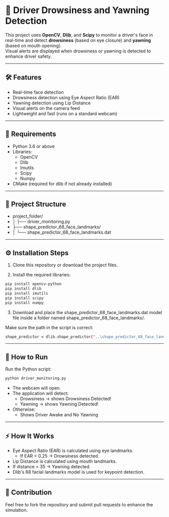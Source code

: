 # 🚗 Driver Drowsiness and Yawning Detection

This project uses **OpenCV**, **Dlib**, and **Scipy** to monitor a driver's face in real-time and detect **drowsiness** (based on eye closure) and **yawning** (based on mouth opening).  
Visual alerts are displayed when drowsiness or yawning is detected to enhance driver safety.

---

## 🛠️ Features
- Real-time face detection
- Drowsiness detection using Eye Aspect Ratio (EAR)
- Yawning detection using Lip Distance
- Visual alerts on the camera feed
- Lightweight and fast (runs on a standard webcam)

---

## 🛒 Requirements

- Python 3.6 or above
- Libraries:
  - OpenCV
  - Dlib
  - Imutils
  - Scipy
  - Numpy
- CMake (required for dlib if not already installed)

---

## 📂 Project Structure

- project_folder/ 
- │ ├── driver_monitoring.py 
- ├── shape_predictor_68_face_landmarks/ 
- │ └── shape_predictor_68_face_landmarks.dat

---

## ⚙️ Installation Steps

1. Clone this repository or download the project files.

2. Install the required libraries:

```bash
pip install opencv-python
pip install dlib
pip install imutils
pip install scipy
pip install numpy
```

3. Download and place the shape_predictor_68_face_landmarks.dat model file inside a folder named shape_predictor_68_face_landmarks/.

Make sure the path in the script is correct:
```bash
shape_predictor = dlib.shape_predictor("..\shape_predictor_68_face_landmarks\shape_predictor_68_face_landmarks.dat")
```
---

## 🚀 How to Run

Run the Python script:
```bash
python driver_monitoring.py
```

- The webcam will open.
- The application will detect:
  - Drowsiness → shows Drowsiness Detected!
  - Yawning → shows Yawning Detected!
- Otherwise:
  - Shows Driver Awake and No Yawning
    
---
## ⚡ How It Works

- Eye Aspect Ratio (EAR) is calculated using eye landmarks.
  - If EAR < 0.25 → Drowsiness detected.
- Lip Distance is calculated using mouth landmarks.
- If distance > 35 → Yawning detected.
- Dlib's 68 facial landmarks model is used for keypoint detection.

---

## 🤝 Contribution
Feel free to fork the repository and submit pull requests to enhance the simulation.
